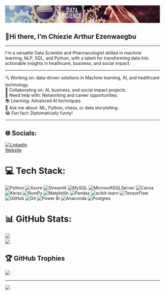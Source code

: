 ![image_alt](https://github.com/ArthurTechy/ArthurTechy/blob/0f96aa7ae406d93a2fa179bcaf36ece5858d9215/img1.png)
## 👋Hi there, I’m Chiezie Arthur Ezenwaegbu

---
I'm a versatile Data Scientist and Pharmacologist skilled in machine learning, NLP, SQL, and Python, with a talent for transforming data into actionable insights in healthcare, business, and social impact. 

---
🔍 Working on: data-driven solutions in Machine learning, AI, and healthcare technology.<br>🤝 Collaborating on: AI, business, and social impact projects.<br>🧠 Need help with: Networking and career opportunities.<br>📚 Learning: Advanced AI techniques.<br>💬 Ask me about: ML, Python, chess, or data storytelling.<br>😂 Fun fact: Diplomatically funny!

---
## 🌐 Socials:
[![LinkedIn](https://img.shields.io/badge/LinkedIn-%230077B5.svg?logo=linkedin&logoColor=white)](https://linkedin.com/in/http://www.linkedin.com/in/chiezie-arthur-ezenwaegbu) <br>
[Website](http://bit.ly/Arthur_Data_Scientist)

# 💻 Tech Stack:
![Python](https://img.shields.io/badge/python-3670A0?style=for-the-badge&logo=python&logoColor=ffdd54) ![Azure](https://img.shields.io/badge/azure-%230072C6.svg?style=for-the-badge&logo=microsoftazure&logoColor=white) ![Streamlit](https://img.shields.io/badge/Streamlit-%23FE4B4B.svg?style=for-the-badge&logo=streamlit&logoColor=white) ![MySQL](https://img.shields.io/badge/mysql-4479A1.svg?style=for-the-badge&logo=mysql&logoColor=white) ![MicrosoftSQLServer](https://img.shields.io/badge/Microsoft%20SQL%20Server-CC2927?style=for-the-badge&logo=microsoft%20sql%20server&logoColor=white) ![Canva](https://img.shields.io/badge/Canva-%2300C4CC.svg?style=for-the-badge&logo=Canva&logoColor=white) ![Keras](https://img.shields.io/badge/Keras-%23D00000.svg?style=for-the-badge&logo=Keras&logoColor=white) ![NumPy](https://img.shields.io/badge/numpy-%23013243.svg?style=for-the-badge&logo=numpy&logoColor=white) ![Matplotlib](https://img.shields.io/badge/Matplotlib-%23ffffff.svg?style=for-the-badge&logo=Matplotlib&logoColor=black) ![Pandas](https://img.shields.io/badge/pandas-%23150458.svg?style=for-the-badge&logo=pandas&logoColor=white) ![scikit-learn](https://img.shields.io/badge/scikit--learn-%23F7931E.svg?style=for-the-badge&logo=scikit-learn&logoColor=white) ![TensorFlow](https://img.shields.io/badge/TensorFlow-%23FF6F00.svg?style=for-the-badge&logo=TensorFlow&logoColor=white) ![GitHub](https://img.shields.io/badge/github-%23121011.svg?style=for-the-badge&logo=github&logoColor=white) ![Git](https://img.shields.io/badge/git-%23F05033.svg?style=for-the-badge&logo=git&logoColor=white) ![Power Bi](https://img.shields.io/badge/power_bi-F2C811?style=for-the-badge&logo=powerbi&logoColor=black) ![Anaconda](https://img.shields.io/badge/Anaconda-%2344A833.svg?style=for-the-badge&logo=anaconda&logoColor=white) ![Postgres](https://img.shields.io/badge/postgres-%23316192.svg?style=for-the-badge&logo=postgresql&logoColor=white)

# 📊 GitHub Stats:
![](https://github-readme-streak-stats.herokuapp.com/?user=ArthurTechy&theme=onedark&hide_border=true)<br/>
![](https://github-readme-stats.vercel.app/api/top-langs/?username=ArthurTechy&theme=onedark&hide_border=true&include_all_commits=true&count_private=true&layout=compact)

## 🏆 GitHub Trophies
![](https://github-profile-trophy.vercel.app/?username=ArthurTechy&theme=radical&no-frame=false&no-bg=true&margin-w=4)

---
[![](https://visitcount.itsvg.in/api?id=ArthurTechy&icon=0&color=0)](https://visitcount.itsvg.in)

<!-- Proudly created with GPRM ( https://gprm.itsvg.in ) -->
